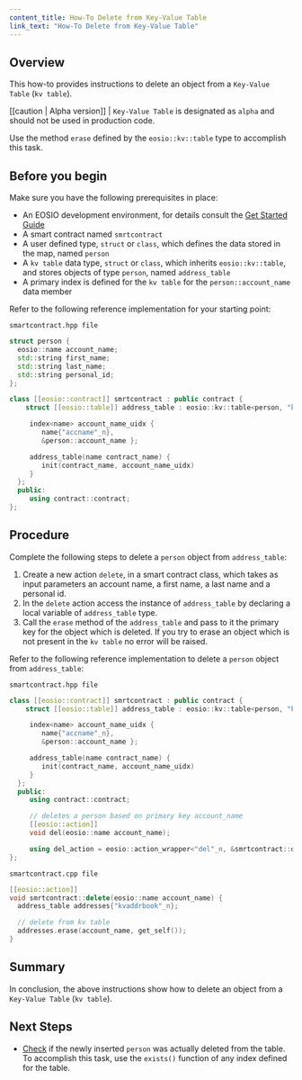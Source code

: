 ```yaml
---
content_title: How-To Delete from Key-Value Table
link_text: "How-To Delete from Key-Value Table"
---
```


## Overview

This how-to provides instructions to delete an object from a `Key-Value Table` (`kv table`).

[[caution | Alpha version]]
| `Key-Value Table` is designated as `alpha` and should not be used in production code.

Use the method `erase` defined by the `eosio::kv::table` type to accomplish this task.

## Before you begin

Make sure you have the following prerequisites in place:

* An EOSIO development environment, for details consult the [Get Started Guide](https://developers.eos.io/welcome/latest/getting-started-guide/index)
* A smart contract named `smrtcontract`
* A user defined type, `struct` or `class`, which defines the data stored in the map, named `person`
* A `kv table` data type, `struct` or `class`, which inherits `eosio::kv::table`, and stores objects of type `person`, named `address_table`
* A primary index is defined for the `kv table` for the `person::account_name` data member

Refer to the following reference implementation for your starting point:

`smartcontract.hpp file`

```cpp
struct person {
  eosio::name account_name;
  std::string first_name;
  std::string last_name;
  std::string personal_id;
};

class [[eosio::contract]] smrtcontract : public contract {
    struct [[eosio::table]] address_table : eosio::kv::table<person, "kvaddrbook"_n> {

     index<name> account_name_uidx {
        name{"accname"_n},
        &person::account_name };

     address_table(name contract_name) {
        init(contract_name, account_name_uidx)
     }
  };
  public:
     using contract::contract;
};
```

## Procedure

Complete the following steps to delete a `person` object from `address_table`:

1. Create a new action `delete`, in a smart contract class, which takes as input parameters an account name, a first name, a last name and a personal id.
2. In the `delete` action access the instance of `address_table` by declaring a local variable of `address_table` type.
3. Call the `erase` method of the `address_table` and pass to it the primary key for the object which is deleted. If you try to erase an object which is not present in the `kv table` no error will be raised.

Refer to the following reference implementation to delete a `person` object from `address_table`:

`smartcontract.hpp file`

```cpp
class [[eosio::contract]] smrtcontract : public contract {
    struct [[eosio::table]] address_table : eosio::kv::table<person, "kvaddrbook"_n> {

     index<name> account_name_uidx {
        name{"accname"_n},
        &person::account_name };

     address_table(name contract_name) {
        init(contract_name, account_name_uidx)
     }
  };
  public:
     using contract::contract;

     // deletes a person based on primary key account_name
     [[eosio::action]]
     void del(eosio::name account_name);

     using del_action = eosio::action_wrapper<"del"_n, &smrtcontract::del>;
};
```

`smartcontract.cpp file`

```cpp
[[eosio::action]]
void smrtcontract::delete(eosio::name account_name) {
  address_table addresses{"kvaddrbook"_n};

  // delete from kv table
  addresses.erase(account_name, get_self());
}
```

## Summary

In conclusion, the above instructions show how to delete an object from a `Key-Value Table` (`kv table`).

## Next Steps


* [Check](60_how-to-check-a-record-kv-table.md) if the newly inserted `person` was actually deleted from the table. To accomplish this task, use the `exists()` function of any index defined for the table.
